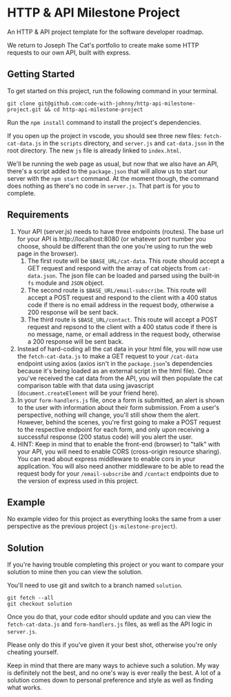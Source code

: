 # HTTP & API Milestone Project

An HTTP & API project template for the software developer roadmap.

We return to Joseph The Cat's portfolio to create make some HTTP requests to our own API, built with express.

## Getting Started

To get started on this project, run the following command in your terminal.

```
git clone git@github.com:code-with-johnny/http-api-milestone-project.git && cd http-api-milestone-project
```

Run the `npm install` command to install the project's dependencies.

If you open up the project in vscode, you should see three new files: `fetch-cat-data.js` in the `scripts` directory, and `server.js` and `cat-data.json` in the root directory. The new `js` file is already linked to `index.html`.

We'll be running the web page as usual, but now that we also have an API, there's a script added to the `package.json` that will allow us to start our server with the `npm start` command. At the moment though, the command does nothing as there's no code in `server.js`. That part is for you to complete.

## Requirements

1. Your API (server.js) needs to have three endpoints (routes). The base url for your API is http://localhost:8080 (or whatever port number you choose, should be different than the one you're using to run the web page in the browser).
   1. The first route will be `$BASE_URL/cat-data`. This route should accept a GET request and respond with the array of cat objects from `cat-data.json`. The json file can be loaded and parsed using the built-in `fs` module and `JSON` object.
   2. The second route is `$BASE_URL/email-subscribe`. This route will accept a POST request and respond to the client with a 400 status code if there is no email address in the request body, otherwise a 200 response will be sent back.
   3. The third route is `$BASE_URL/contact`. This route will accept a POST request and repsond to the client with a 400 status code if there is no message, name, or email address in the request body, otherwise a 200 response will be sent back.
2. Instead of hard-coding all the cat data in your html file, you will now use the `fetch-cat-data.js` to make a GET request to your `/cat-data` endpoint using axios (axios isn't in the `package.json`'s dependencies because it's being loaded as an external script in the html file). Once you've received the cat data from the API, you will then populate the cat comparison table with that data using javascript (`document.createElement` will be your friend here).
3. In your `form-handlers.js` file, once a form is submitted, an alert is shown to the user with information about their form submission. From a user's perspective, nothing will change, you'll still show them the alert. However, behind the scenes, you're first going to make a POST request to the respective endpoint for each form, and only upon receiving a successful response (200 status code) will you alert the user.
4. HINT: Keep in mind that to enable the front-end (browser) to "talk" with your API, you will need to enable CORS (cross-origin resource sharing). You can read about express middleware to enable cors in your application. You will also need another middleware to be able to read the request body for your `/email-subscribe` and `/contact` endpoints due to the version of express used in this project.

## Example

No example video for this project as everything looks the same from a user perspective as the previous project (`js-milestone-project`).

## Solution

If you're having trouble completing this project or you want to compare your solution to mine then you can view the solution.

You'll need to use git and switch to a branch named `solution`.

```
git fetch --all
git checkout solution
```

Once you do that, your code editor should update and you can view the `fetch-cat-data.js` and `form-handlers.js` files, as well as the API logic in `server.js`.

Please only do this if you've given it your best shot, otherwise you're only cheating yourself.

Keep in mind that there are many ways to achieve such a solution. My way is definitely not the best, and no one's way is ever really the best. A lot of a solution comes down to personal preference and style as well as finding what works.
